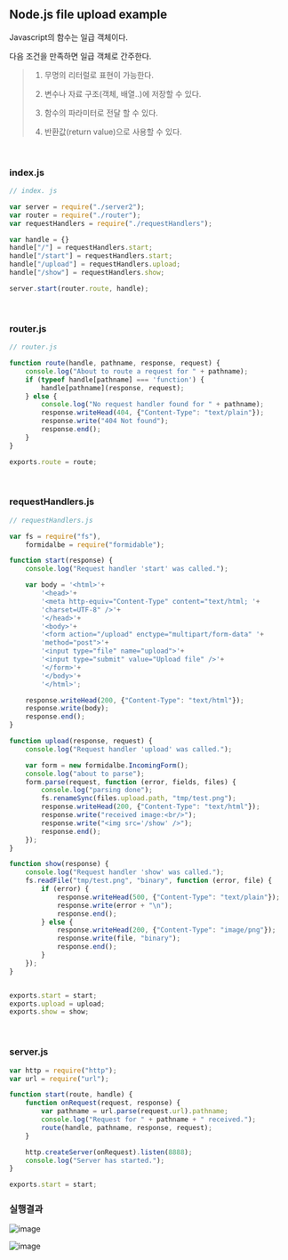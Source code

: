 ## Node.js file upload example

Javascript의 함수는 일급 객체이다.

다음 조건을 만족하면 일급 객체로 간주한다.

> 1. 무명의 리터럴로 표현이 가능한다.
> 
> 2. 변수나 자료 구조(객체, 배열..)에 저장할 수 있다.
> 
> 3. 함수의 파라미터로 전달 할 수 있다.
> 
> 4. 반환값(return value)으로 사용할 수 있다.

<br >

### index.js
~~~ javascript
// index. js

var server = require("./server2");
var router = require("./router");
var requestHandlers = require("./requestHandlers");

var handle = {}
handle["/"] = requestHandlers.start;
handle["/start"] = requestHandlers.start;
handle["/upload"] = requestHandlers.upload;
handle["/show"] = requestHandlers.show;

server.start(router.route, handle);
~~~

<br >

### router.js
~~~ javascript
// router.js

function route(handle, pathname, response, request) {
    console.log("About to route a request for " + pathname);
    if (typeof handle[pathname] === 'function') {
        handle[pathname](response, request);
    } else {
        console.log("No request handler found for " + pathname);
        response.writeHead(404, {"Content-Type": "text/plain"});
        response.write("404 Not found");
        response.end();
    }
}

exports.route = route;
~~~

<br >

### requestHandlers.js
~~~ javascript
// requestHandlers.js

var fs = require("fs"),
    formidalbe = require("formidable");

function start(response) {
    console.log("Request handler 'start' was called.");

    var body = '<html>'+
        '<head>'+
        '<meta http-equiv="Content-Type" content="text/html; '+
        'charset=UTF-8" />'+
        '</head>'+
        '<body>'+
        '<form action="/upload" enctype="multipart/form-data" '+
        'method="post">'+
        '<input type="file" name="upload">'+
        '<input type="submit" value="Upload file" />'+
        '</form>'+
        '</body>'+
        '</html>';

    response.writeHead(200, {"Content-Type": "text/html"});
    response.write(body);
    response.end();
}

function upload(response, request) {
    console.log("Request handler 'upload' was called.");

    var form = new formidalbe.IncomingForm();
    console.log("about to parse");
    form.parse(request, function (error, fields, files) {
        console.log("parsing done");
        fs.renameSync(files.upload.path, "tmp/test.png");
        response.writeHead(200, {"Content-Type": "text/html"});
        response.write("received image:<br/>");
        response.write("<img src='/show' />");
        response.end();
    });
}

function show(response) {
    console.log("Request handler 'show' was called.");
    fs.readFile("tmp/test.png", "binary", function (error, file) {
        if (error) {
            response.writeHead(500, {"Content-Type": "text/plain"});
            response.write(error + "\n");
            response.end();
        } else {
            response.writeHead(200, {"Content-Type": "image/png"});
            response.write(file, "binary");
            response.end();
        }
    });
}


exports.start = start;
exports.upload = upload;
exports.show = show;
~~~

<br >

### server.js
~~~ javascript
var http = require("http");
var url = require("url");

function start(route, handle) {
    function onRequest(request, response) {
        var pathname = url.parse(request.url).pathname;
        console.log("Request for " + pathname + " received.");
        route(handle, pathname, response, request);
    }

    http.createServer(onRequest).listen(8888);
    console.log("Server has started.");
}

exports.start = start;
~~~

### 실행결과

![image](https://user-images.githubusercontent.com/68735491/124951291-2c493c00-e04e-11eb-89d8-afe99b6f2f5e.png)

![image](https://user-images.githubusercontent.com/68735491/124951396-471bb080-e04e-11eb-816c-dd060682cf03.png)

